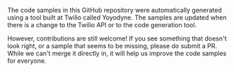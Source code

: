 The code samples in this GitHub repository were automatically generated using a tool built at Twilio called Yoyodyne. The samples are updated when there is a change to the Twilio API or to the code generation tool.

However, contributions are still welcome! If you see something that doesn't look right, or a sample that seems to be missing, please do submit a PR. While we can't merge it directly in, it will help us improve the code samples for everyone.

